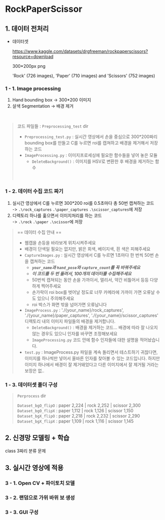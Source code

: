 # RockPaperScissor

## 1. 데이터 전처리

- 데이터셋
    
    https://www.kaggle.com/datasets/drgfreeman/rockpaperscissors?resource=download
    
    300*200px png
    
    'Rock' (726 images), 'Paper' (710 images) and 'Scissors' (752 images)
    
### 1 - 1. Image processing
  1. Hand bounding box → 300*200 이미지
  2. 살색 Segmentation → 배경 제거

<br>

> 코드 파일들 : `Preprocessing_test` dir <br>
> - `Preprocessing_test.py` : 실시간 영상에서 손을 중심으로 300*200짜리 bounding box를 만들고 C를 누르면 roi를 캡쳐하고 배경을 제거해서 저장하는 코드
> - `ImageProcessing.py` : 이미지프로세싱에 필요한 함수들을 넣어 놓은 모듈
>   - `DeleteBackground()` : 이미지를 HSV로 변환한 후 배경을 제거하는 함수
> <br>
> 

### 1 - 2. 데이터 수집 코드 짜기
1. 실시간 영상에서 C를 누르면 300*200 roi를 0.5초마다 총 50번 캡쳐하는 코드
   <br>-> `.\rock_captures` `.\paper_captures` `.\scissor_captures`에 저장
2. 디렉토리 하나를 훑으면서 이미지처리를 하는 코드
   <br>-> `.\rock` `.\paper` `.\scissor`에 저장

> == 데이터 수집 안내 ==
> - 웹캡을 손등을 바라보게 위치시켜주세요
> - 배경이 단색일 필요는 없지만, 밝은 회색, 베이지색, 흰 색은 피해주세요
> - `CaptureImages.py` : 실시간 영상에서 C를 누르면 1초마다 한 번씩 50번 손을 캡쳐하는 코드
>     - ***`your_name`과 `hand_pose`와 `capture_count`를 꼭 바꿔주세요***
>     - ***이 코드를 두 번 돌려서, 100개의 데이터를 수집해주세요***
>     - 50번씩 캡쳐되는 동안 손을 가까이서, 멀리서, 약간 비틀어서 등등 다양하게 찍어주세요
>     - 손가락이 roi box를 벗어날 정도로 너무 카메라에 가까이 가면 오류날 수도 있으니 주의해주세요
>     - roi 박스가 화면 밖을 넘어가면 오류납니다
> - `ImageProcess.py` : './{your_name}/rock_captures', './{your_name}/paper_captures', './{your_name}/scissor_captures' 디렉토리 내의 이미지 파일들의 배경을 제거합니다.
>     - `DeleteBackground()` : 배경을 제거하는 코드... 배경에 따라 잘 나오지 않는 경우도 있으니 인자를 바꾸면 조정해보세요
>     - `ImageProcessing.py` 코드 안에 함수 인자들에 대한 설명을 적어놨습니다.
> - `test.py` : ImageProcess.py 파일을 계속 돌리면서 테스트하기 귀찮다면, 이미지를 하나씩만 넣어서 올바른 인자를 찾아볼 수 있는 코드입니다. 하지만 이미지 하나에서 배경이 잘 제거돼었다고 다른 이미지에서 잘 제거될 거라는 보장은 없..

### 1 - 3. 데이터셋 폴더 구성
> `Perprocess` dir
>
> `Dataset_bgO_flipO` : paper 2,224 | rock 2,252 | scissor 2,300 <br>
> `Dataset_bgO_flipX` : paper 1,112 | rock 1,126 | scissor 1,150 <br>
> `Dataset_bgX_flipO` : paper 2,218 | rock 2,232 | scissor 2,290 <br>
> `Dataset_bgX_flipX` : paper 1,109 | rock 1,116 | scissor 1,145 <br>

## 2. 신경망 모델링 + 학습

class 3짜리 분류 문제

## 3. 실시간 영상에 적용

### 3 - 1. Open CV + 파이토치 모델

### 3 - 2. 랜덤으로 가위 바위 보 생성

### 3 - 3. GUI 구성